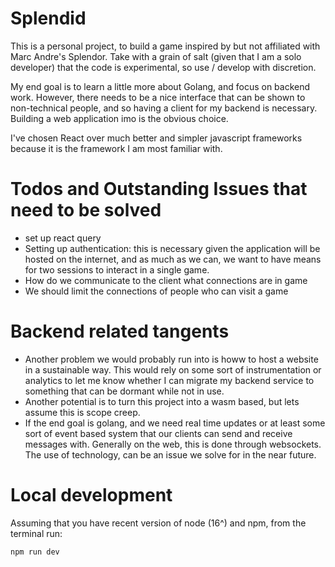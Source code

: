 # Splendid

This is a personal project, to build a game inspired by but not affiliated with Marc Andre's Splendor. Take with a grain of salt (given that I am a solo developer) that the code is experimental, so use / develop with discretion.

My end goal is to learn a little more about Golang, and focus on backend work. However, there needs to be a nice interface that can be shown to non-technical people, and so having a client for my backend is necessary. Building a web application imo is the obvious choice.

I've chosen React over much better and simpler javascript frameworks because it is the framework I am most familiar with.

# Todos and Outstanding Issues that need to be solved

- set up react query
- Setting up authentication: this is necessary given the application will be hosted on the internet, and as much as we can, we want to have means for two sessions to interact in a single game.
- How do we communicate to the client what connections are in game
- We should limit the connections of people who can visit a game

# Backend related tangents

- Another problem we would probably run into is howw to host a website in a sustainable way. This would rely on some sort of instrumentation or analytics to let me know whether I can migrate my backend service to something that can be dormant while not in use.
- Another potential is to turn this project into a wasm based, but lets assume this is scope creep.
- If the end goal is golang, and we need real time updates or at least some sort of event based system that our clients can send and receive messages with. Generally on the web, this is done through websockets. The use of technology, can be an issue we solve for in the near future.

# Local development

Assuming that you have recent version of node (16^) and npm, from the terminal run:

```bash
npm run dev
```
